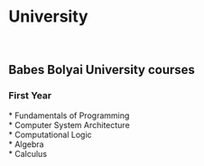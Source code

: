 <h1>University</h1>
<br>
<h2>Babes Bolyai University courses</h2>
<h3>First Year</h3>
* Fundamentals of Programming
<br>
* Computer System Architecture
<br>
* Computational Logic
<br>
* Algebra
<br>
* Calculus
